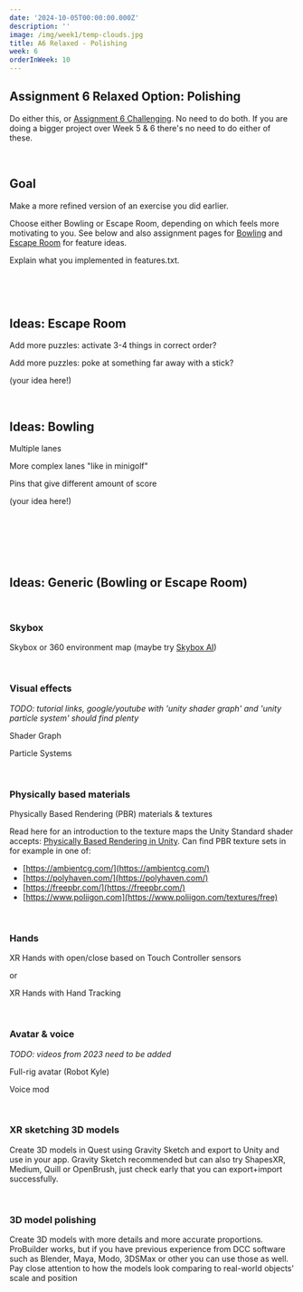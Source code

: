 ```yaml
---
date: '2024-10-05T00:00:00.000Z'
description: ''
image: /img/week1/temp-clouds.jpg
title: A6 Relaxed - Polishing
week: 6
orderInWeek: 10
---
```


## Assignment 6 Relaxed Option: Polishing

Do either this, or [Assignment 6 Challenging](/week6/assignment6-challenging). No need to do both. If you are doing a bigger project over Week 5 & 6 there's no need to do either of these.

 

## Goal

Make a more refined version of an exercise you did earlier.

Choose either Bowling or Escape Room, depending on which feels more motivating to you. See below and also assignment pages for [Bowling](/week4/assignment4) and [Escape Room](/week5/assignment5) for feature ideas.

Explain what you implemented in features.txt.

 

 

## Ideas: Escape Room

Add more puzzles: activate 3-4 things in correct order?

Add more puzzles: poke at something far away with a stick?

(your idea here!)

 

## Ideas: Bowling

Multiple lanes

More complex lanes "like in minigolf"

Pins that give different amount of score

(your idea here!)

 

 

 

## Ideas: Generic (Bowling or Escape Room)

 

### Skybox

Skybox or 360 environment map (maybe try [Skybox AI](https://skybox.blockadelabs.com/))

 

### Visual effects

*TODO: tutorial links, google/youtube with 'unity shader graph' and 'unity particle system' should find plenty*

Shader Graph

Particle Systems

 

### Physically based materials

Physically Based Rendering (PBR) materials & textures

Read here for an introduction to the texture maps the Unity Standard shader accepts: [Physically Based Rendering in Unity](https://blog.teamtreehouse.com/beginners-guide-physically-based-rendering-unity). Can find PBR texture sets in for example in one of:
- [https://ambientcg.com/](https://ambientcg.com/)
- [https://polyhaven.com/](https://polyhaven.com/)
- [https://freepbr.com/](https://freepbr.com/)
- [https://www.poliigon.com](https://www.poliigon.com/textures/free)

 

### Hands

XR Hands with open/close based on Touch Controller sensors

or

XR Hands with Hand Tracking

 

### Avatar & voice

_TODO: videos from 2023 need to be added_

Full-rig avatar (Robot Kyle)

Voice mod

 

### XR sketching 3D models

Create 3D models in Quest using Gravity Sketch and export to Unity and use in your app. Gravity Sketch recommended but can also try ShapesXR, Medium, Quill or OpenBrush, just check early that you can export+import successfully.

 

### 3D model polishing

Create 3D models with more details and more accurate proportions. ProBuilder works, but if you have previous experience from DCC software such as Blender, Maya, Modo, 3DSMax or other you can use those as well. Pay close attention to how the models look comparing to real-world objects' scale and position

 
